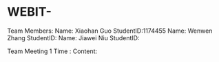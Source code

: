 # WEBIT-
Team Members:
Name: Xiaohan Guo    StudentID:1174455
Name: Wenwen Zhang   StudentID:
Name: Jiawei Niu     StudentID:


Team Meeting 1
Time :
Content:




